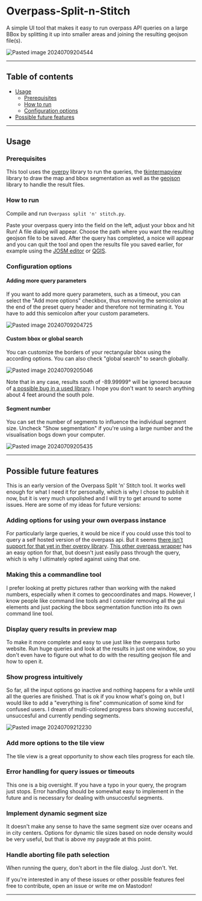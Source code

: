 # Overpass-Split-n-Stitch
A simple UI tool that makes it easy to run overpass API queries on a large BBox by splitting it up into smaller areas and joining the resulting geojson file(s). 

![Pasted image 20240709204544](https://github.com/PizzaTreeIsland/Overpass-Split-n-Stitch/assets/163044645/82acce18-54a5-439a-bbed-3d850fe7232c)


---
## Table of contents
- [Usage](#usage)
	- [Prerequisites](#prerequisites)
	- [How to run](#how-to-run)
	- [Configuration options](#configuration-options)
- [Possible future features](#possible-future-features)
---
## Usage
### Prerequisites
This tool uses the [overpy](https://github.com/DinoTools/python-overpy) library to run the queries, the [tkintermapview](https://github.com/TomSchimansky/TkinterMapView) library to draw the map and bbox segmentation as well as the [geojson](https://github.com/jazzband/geojson) library to handle the result files. 
### How to run
Compile and run ```Overpass split 'n' stitch.py```. 

Paste your overpass query into the field on the left, adjust your bbox and hit Run! A file dialog will appear. Choose the path where you want the resulting geojson file to be saved. After the query has completed, a noice will appear and you can quit the tool and open the results file you saved earlier, for example using the [JOSM editor](https://github.com/JOSM) or [QGIS](https://github.com/qgis/QGIS).
### Configuration options
#### Adding more query parameters
If you want to add more query parameters, such as a timeout, you can select the "Add more options" checkbox, thus removing the semicolon at the end of the preset query header and therefore not terminating it. You have to add this semicolon after your custom parameters. 

![Pasted image 20240709204725](https://github.com/PizzaTreeIsland/Overpass-Split-n-Stitch/assets/163044645/049d66c4-c8c0-4852-9ede-fdbffa505624)

#### Custom bbox or global search
You can customize the borders of your rectangular bbox using the according options. You can also check "global search" to search globally. 

![Pasted image 20240709205046](https://github.com/PizzaTreeIsland/Overpass-Split-n-Stitch/assets/163044645/9efdb240-4225-4633-b0fe-ea8320957aa5)

Note that in any case, results south of -89.99999° will be ignored because of [a possible bug in a used library](https://github.com/TomSchimansky/TkinterMapView/issues/142). I hope you don't want to search anything about 4 feet around the south pole. 
#### Segment number
You can set the number of segments to influence the individual segment size. Uncheck "Show segmentation" if you're using a large number and the visualisation bogs down your computer.

![Pasted image 20240709205435](https://github.com/PizzaTreeIsland/Overpass-Split-n-Stitch/assets/163044645/6fda212e-7489-41a0-93fb-ec910c71c390)


--- 
## Possible future features
This is an early version of the Overpass Split 'n' Stitch tool. It works well enough for what I need it for personally, which is why I chose to publish it now, but it is very much unpolished and I will try to get around to some issues. Here are some of my ideas for future versions: 
### Adding options for using your own overpass instance
For particularly large queries, it would be nice if you could usse this tool to query a self hosted version of the overpass api. But it seems [there isn't support for that yet in ther overpy library](https://github.com/DinoTools/python-overpy/issues/78). [This other overpass wrapper](https://github.com/mvexel/overpass-api-python-wrapper) has an easy option for that, but doesn't just easily pass through the query, which is why I ultimately opted against using that one. 
### Making this a commandline tool
I prefer looking at pretty pictures rather than working with the naked numbers, especially when it comes to geocoordinates and maps. However, I know people like command line tools and I consider removing all the gui elements and just packing the bbox segmentation function into its own command line tool. 
### Display query results in preview map
To make it more complete and easy to use just like the overpass turbo website. Run huge queries and look at the results in just one window, so you don't even have to figure out what to do with the resulting geojson file and how to open it. 
### Show progress intuitively
So far, all the input options go inactive and nothing happens for a while until all the queries are finished. That is ok if you know what's going on, but I would like to add a "everything is fine" communication of some kind for confused users. I dream of multi-colored progress bars showing succesful, unsuccesful and currently pending segments. 

![Pasted image 20240709212230](https://github.com/PizzaTreeIsland/Overpass-Split-n-Stitch/assets/163044645/c3a168a8-42a3-4c5f-9adb-81c484120f1a)


### Add more options to the tile view
The tile view is a great opportunity to show each tiles progress for each tile. 
### Error handling for query issues or timeouts
This one is a big oversight. If you have a typo in your query, the program just stops. Error handling should be somewhat easy to implement in the future and is necessary for dealing with unsuccesful segments. 
###  Implement dynamic segment size
It doesn't make any sense to have the same segment size over oceans and in city centers. Options for dynamic tile sizes based on node density would be very useful, but that is above my paygrade at this point. 
### Handle aborting file path selection
When running the query, don't abort in the file dialog. Just don't. Yet. 


If you're interested in any of these issues or other possible features feel free to contribute, open an issue or write me on Mastodon! 

--- 

